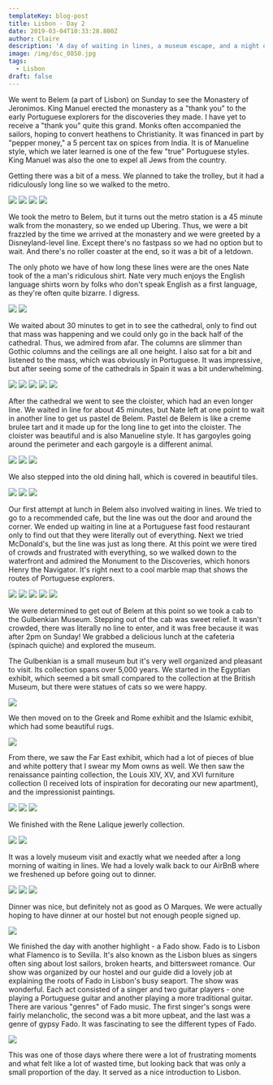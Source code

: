 ```yaml
---
templateKey: blog-post
title: Lisbon - Day 2
date: 2019-03-04T10:33:28.800Z
author: Claire
description: 'A day of waiting in lines, a museum escape, and a night out of Fado'
image: /img/dsc_0850.jpg
tags:
  - Lisbon
draft: false
---
```


We went to Belem (a part of Lisbon) on Sunday to see the Monastery of Jeronimos.  King Manuel erected the monastery as a "thank you" to the early Portuguese explorers for the discoveries they made. I have yet to receive a "thank you" quite this grand.  Monks often accompanied the sailors, hoping to convert heathens to Christianity.  It was financed in part by "pepper money," a 5 percent tax on spices from India.  It is of Manueline style, which we later learned is one of the few "true" Portuguese styles.  King Manuel was also the one to expel all Jews from the country.

Getting there was a bit of a mess.  We planned to take the trolley, but it had a ridiculously long line so we walked to the metro. 

![](/img/lisbon/metro1d2.jpg)
![](/img/lisbon/metro2d2.jpg)
![](/img/lisbon/metro3d2.jpg)
![](/img/lisbon/metro4d2.jpg)

We took the metro to Belem, but it turns out the metro station is a 45 minute walk from the monastery, so we ended up Ubering.  Thus, we were a bit frazzled by the time we arrived at the monastery and we were greeted by a Disneyland-level line.  Except there's no fastpass so we had no option but to wait.  And there's no roller coaster at the end, so it was a bit of a letdown. 

The only photo we have of how long these lines were are the ones Nate took of the a man's ridiculous shirt. Nate very much enjoys the English language shirts worn by folks who don't speak English as a first language, as they're often quite bizarre. I digress. 

![](/img/lisbon/disneyLand.jpg)
![](/img/lisbon/disneyland1.jpg)

We waited about 30 minutes to get in to see the cathedral, only to find out that mass was happening and we could only go in the back half of the cathedral.  Thus, we admired from afar.  The columns are slimmer than Gothic columns and the ceilings are all one height.  I also sat for a bit and listened to the mass, which was obviously in Portuguese.  It was impressive, but after seeing some of the cathedrals in Spain it was a bit underwhelming.

![](/img/lisbon/cathBelem1.jpg)
![](/img/lisbon/cathBelem2.jpg)
![](/img/lisbon/cathBelem3.jpg)
![](/img/lisbon/cathBelem4.jpg)
![](/img/lisbon/cathBelem5.jpg)

After the cathedral we went to see the cloister, which had an even longer line.  We waited in line for about 45 minutes, but Nate left at one point to wait in another line to get us pastel de Belem.  Pastel de Belem is like a creme brulee tart and it made up for the long line to get into the cloister.  The cloister was beautiful and is also Manueline style.  It has gargoyles going around the perimeter and each gargoyle is a different animal. 

![](/img/lisbon/cloyster1.jpg)
![](/img/lisbon/cloyster3.jpg)
![](/img/lisbon/cloyster4.jpg)

We also stepped into the old dining hall, which is covered in beautiful tiles.

![](/img/lisbon/diningHall1.jpg)
![](/img/lisbon/diningHall2.jpg)
![](/img/lisbon/diningHall3.jpg)

Our first attempt at lunch in Belem also involved waiting in lines.  We tried to go to a recommended cafe, but the line was out the door and around the corner.  We ended up waiting in line at a Portuguese fast food restaurant only to find out that they were literally out of everything.  Next we tried McDonald's, but the line was just as long there.  At this point we were tired of crowds and frustrated with everything, so we walked down to the waterfront and admired the Monument to the Discoveries, which honors Henry the Navigator.  It's right next to a cool marble map that shows the routes of Portuguese explorers.

![](/img/lisbon/waterfrontMosaiq1.jpg)
![](/img/lisbon/waterfrontMosaiq2.jpg)
![](/img/lisbon/waterfrontBridge.jpg)
![](/img/lisbon/waterfrontLookout1.jpg)
![](/img/lisbon/waterfrontPerformer.jpg)

We were determined to get out of Belem at this point so we took a cab to the Gulbenkian Museum.  Stepping out of the cab was sweet relief.  It wasn't crowded, there was literally no line to enter, and it was free because it was after 2pm on Sunday!  We grabbed a delicious lunch at the cafeteria (spinach quiche) and explored the museum.  

The Gulbenkian is a small museum but it's very well organized and pleasant to visit.  Its collection spans over 5,000 years.  We started in the Egyptian exhibit, which seemed a bit small compared to the collection at the British Museum, but there were statues of cats so we were happy. 

![](/img/lisbon/museumCat.jpg)

We then moved on to the Greek and Rome exhibit and the Islamic exhibit, which had some beautiful rugs. 

![](/img/lisbon/museumRug.jpg)


From there, we saw the Far East exhibit, which had a lot of pieces of blue and white pottery that I swear my Mom owns as well.  We then saw the renaissance painting collection, the Louis XIV, XV, and XVI furniture collection (I received lots of inspiration for decorating our new apartment), and the impressionist paintings. 

![](/img/lisbon/impressionist1.jpg)
![](/img/lisbon/impressionist2.jpg)
![](/img/lisbon/impressionist3.jpg)

 We finished with the Rene Lalique jewerly collection.

![](/img/lisbon/museumJewelry2.jpg)
![](/img/lisbon/museumJewerly1.jpg)

It was a lovely museum visit and exactly what we needed after a long morning of waiting in lines.  We had a lovely walk back to our AirBnB where we freshened up before going out to dinner.

![](/img/lisbon/walkBack1.jpg)
![](/img/lisbon/walkback2.jpg)
![](/img/lisbon/walkback3.jpg)

Dinner was nice, but definitely not as good as O Marques.  We were actually hoping to have dinner at our hostel but not enough people signed up. 

![](/img/lisbon/babeAtDinner.jpg)

We finished the day with another highlight - a Fado show.  Fado is to Lisbon what Flamenco is to Sevilla.  It's also known as the Lisbon blues as singers often sing about lost sailors, broken hearts, and bittersweet romance.  Our show was organized by our hostel and our guide did a lovely job at explaining the roots of Fado in Lisbon's busy seaport.  The show was wonderful.  Each act consisted of a singer and two guitar players - one playing a Portuguese guitar and another playing a more traditional guitar.  There are various "genres" of Fado music.  The first singer's songs were fairly melancholic, the second was a bit more upbeat, and the last was a genre of gypsy Fado.  It was fascinating to see the different types of Fado.

![](/img/lisbon/fadoShow1.jpg)

This was one of those days where there were a lot of frustrating moments and what felt like a lot of wasted time, but looking back that was only a small proportion of the day.  It served as a nice introduction to Lisbon.
